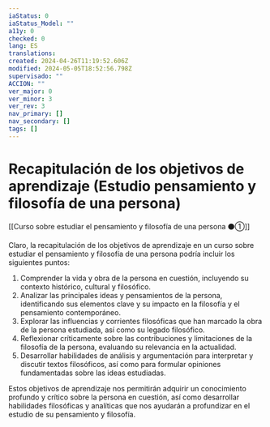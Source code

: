 ```yaml
---
iaStatus: 0
iaStatus_Model: ""
a11y: 0
checked: 0
lang: ES
translations: 
created: 2024-04-26T11:19:52.606Z
modified: 2024-05-05T18:52:56.798Z
supervisado: ""
ACCION: ""
ver_major: 0
ver_minor: 3
ver_rev: 3
nav_primary: []
nav_secondary: []
tags: []
---
```

# Recapitulación de los objetivos de aprendizaje (Estudio pensamiento y filosofía de una persona)

[[Curso sobre estudiar el pensamiento y filosofía de una persona ⚫①]]

Claro, la recapitulación de los objetivos de aprendizaje en un curso sobre estudiar el pensamiento y filosofía de una persona podría incluir los siguientes puntos:

1. Comprender la vida y obra de la persona en cuestión, incluyendo su contexto histórico, cultural y filosófico.
2. Analizar las principales ideas y pensamientos de la persona, identificando sus elementos clave y su impacto en la filosofía y el pensamiento contemporáneo.
3. Explorar las influencias y corrientes filosóficas que han marcado la obra de la persona estudiada, así como su legado filosófico.
4. Reflexionar críticamente sobre las contribuciones y limitaciones de la filosofía de la persona, evaluando su relevancia en la actualidad.
5. Desarrollar habilidades de análisis y argumentación para interpretar y discutir textos filosóficos, así como para formular opiniones fundamentadas sobre las ideas estudiadas.

Estos objetivos de aprendizaje nos permitirán adquirir un conocimiento profundo y crítico sobre la persona en cuestión, así como desarrollar habilidades filosóficas y analíticas que nos ayudarán a profundizar en el estudio de su pensamiento y filosofía.

